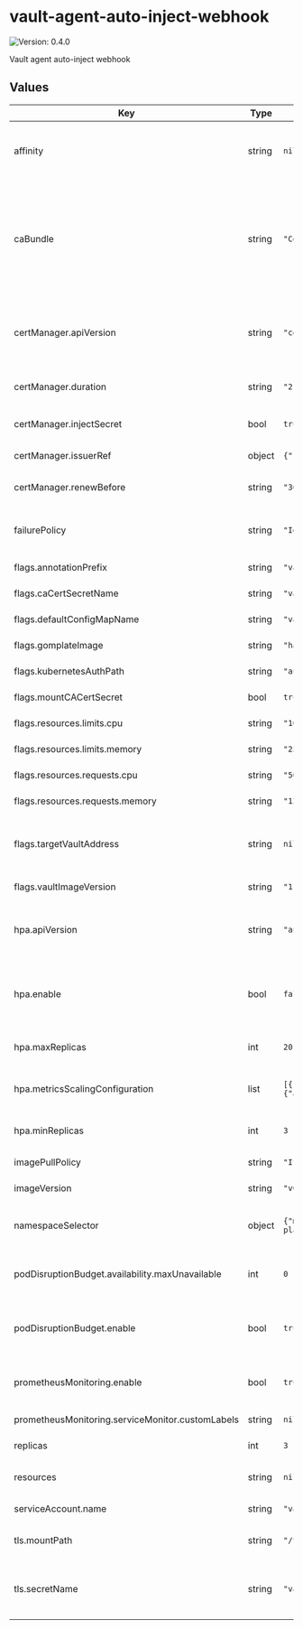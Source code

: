 # vault-agent-auto-inject-webhook

![Version: 0.4.0](https://img.shields.io/badge/Version-0.4.0-informational?style=flat-square)

Vault agent auto-inject webhook

## Values

| Key | Type | Default | Description |
|-----|------|---------|-------------|
| affinity | string | `nil` | Affinity/anti-affinity rules for pod scheduling according to the [documentation](https://kubernetes.io/docs/concepts/scheduling-eviction/assign-pod-node/#affinity-and-anti-affinity). This map will be set as is on the Deployment object. |
| caBundle | string | `"Cg=="` | The base64-encoded public CA certificate to be set on the `MutatingWebhookConfiguration`. Note that it defaults to `Cg==` which is a base64-encoded empty string. If this value is not automatically set by cert-manager, or some other mutating webhook, this should be set explicitly. |
| certManager.apiVersion | string | `"cert-manager.io/v1"` | The `apiVersion` of the `Certificate` object created by the chart. It depends on the versions made available by the specific cert-manager running on the cluster. |
| certManager.duration | string | `"2160h"` | The value to be set directly on the `duration` field of the `Certificate`. |
| certManager.injectSecret | bool | `true` | Enables auto-injection of a certificate managed by [cert-manager](https://github.com/jetstack/cert-manager). |
| certManager.issuerRef | object | `{"kind":"ClusterIssuer","name":"selfsigning-issuer"}` | The `name` and `kind` of the cert-manager issuer to be used. |
| certManager.renewBefore | string | `"360h"` | The value to be set directly on the `renewBefore` field of the `Certificate`. |
| failurePolicy | string | `"Ignore"` | The value to set directly on the `failurePolicy` of the `MutatingWebhookConfiguration`. Valid values are `Fail` or `Ignore`. |
| flags.annotationPrefix | string | `"vault.patoarvizu.dev"` | The value to be set on the `-annotation-prefix` flag. |
| flags.caCertSecretName | string | `"vault-tls"` | The value to be set on the `-ca-cert-secret-name` flag. |
| flags.defaultConfigMapName | string | `"vault-agent-config"` | The value to be set on the `-default-config-map-name` flag. |
| flags.gomplateImage | string | `"hairyhenderson/gomplate:v3"` | The value to be set to the `-gomplate-image` flag. |
| flags.kubernetesAuthPath | string | `"auth/kubernetes"` | The value to be set on the `-kubernetes-auth-path` flag. |
| flags.mountCACertSecret | bool | `true` | The value to be set on the `-mount-ca-cert-secret` flag. |
| flags.resources.limits.cpu | string | `"100m"` | The value to be set on the `-cpu-limit` flag. |
| flags.resources.limits.memory | string | `"256Mi"` | The value to be set on the `-memory-limit` flag. |
| flags.resources.requests.cpu | string | `"50m"` | The value to be set on the `-cpu-request` flag. |
| flags.resources.requests.memory | string | `"128Mi"` | The value to be set on the `-memory-request` flag. |
| flags.targetVaultAddress | string | `nil` | The value to be set on the `-target-vault-address` flag. If not specified, it will default to https://vault.{{ .Release.Namespace }}:8200. |
| flags.vaultImageVersion | string | `"1.4.0"` | The value to be set on the `-vault-image-version` flag. |
| hpa.apiVersion | string | `"autoscaling/v2"` | The `apiVersion` of the `HorizontalPodAutoscaler` to create. The metrics configuration options vary depending on this value. |
| hpa.enable | bool | `false` | Create a `HorizontalPodAutoscaler` object to control dynamic replication of the webhook. If this is set to `false`, all values under `hpa` are ignored. |
| hpa.maxReplicas | int | `20` | The maximum number of replicas to attempt to maintain at all times. |
| hpa.metricsScalingConfiguration | list | `[{"resource":{"name":"cpu","target":{"averageUtilization":80,"type":"Utilization"}},"type":"Resource"}]` | The scaling configuration to be injected directly into the `HorizontalPodAutoscaler` object. |
| hpa.minReplicas | int | `3` | The minimum number of replicas to attempt to maintain at all times. |
| imagePullPolicy | string | `"IfNotPresent"` | The imagePullPolicy to be used on the webhook. |
| imageVersion | string | `"v0.5.0"` | The image version used for the webhook. |
| namespaceSelector | object | `{"matchExpressions":[{"key":"vault-control-plane","operator":"DoesNotExist"}]}` | A label selector expression to determine what namespaces should be in scope for the mutating webhook. |
| podDisruptionBudget.availability.maxUnavailable | int | `0` | The default availability is set to `maxUnavailable: 0` (if `podDisruptionBudget.enable` is `true`). |
| podDisruptionBudget.enable | bool | `true` | Create a `PodDisruptionBudget` object to control replication availability. You can find more info about disruption budgets in Kubernetes [here](https://kubernetes.io/docs/tasks/run-application/configure-pdb/).  |
| prometheusMonitoring.enable | bool | `true` | Create the `Service` and `ServiceMonitor` objects to enable Prometheus monitoring on the webhook. |
| prometheusMonitoring.serviceMonitor.customLabels | string | `nil` | Custom labels to add to the ServiceMonitor object. |
| replicas | int | `3` | The number of replicas of the webhook to run. |
| resources | string | `nil` | Map of cpu/memory resources and limits, to be set on the webhook |
| serviceAccount.name | string | `"vault-agent-webhook"` | The name of the `ServiceAccount` to be created. |
| tls.mountPath | string | `"/tls"` | The path where the CA cert from the secret should be mounted. |
| tls.secretName | string | `"vault-agent-webhook"` | The name of the `Secret` from which the CA cert will be mounted. This value is ignored if `.certManager.injectSecret` is set to `true`. |

